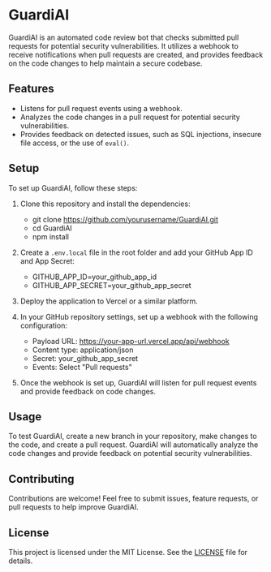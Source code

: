 # GuardiAI

GuardiAI is an automated code review bot that checks submitted pull requests for potential security vulnerabilities. It utilizes a webhook to receive notifications when pull requests are created, and provides feedback on the code changes to help maintain a secure codebase.

## Features

- Listens for pull request events using a webhook.
- Analyzes the code changes in a pull request for potential security vulnerabilities.
- Provides feedback on detected issues, such as SQL injections, insecure file access, or the use of `eval()`.

## Setup

To set up GuardiAI, follow these steps:

1. Clone this repository and install the dependencies:
   - git clone https://github.com/yourusername/GuardiAI.git
   - cd GuardiAI
   - npm install

2. Create a `.env.local` file in the root folder and add your GitHub App ID and App Secret:
   - GITHUB_APP_ID=your_github_app_id
   -  GITHUB_APP_SECRET=your_github_app_secret

3. Deploy the application to Vercel or a similar platform.

4. In your GitHub repository settings, set up a webhook with the following configuration:
   - Payload URL: https://your-app-url.vercel.app/api/webhook
   - Content type: application/json
   - Secret: your_github_app_secret
   - Events: Select "Pull requests"

5. Once the webhook is set up, GuardiAI will listen for pull request events and provide feedback on code changes.

## Usage

To test GuardiAI, create a new branch in your repository, make changes to the code, and create a pull request. GuardiAI will automatically analyze the code changes and provide feedback on potential security vulnerabilities.

## Contributing

Contributions are welcome! Feel free to submit issues, feature requests, or pull requests to help improve GuardiAI.

## License

This project is licensed under the MIT License. See the [LICENSE](LICENSE) file for details.
